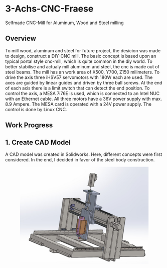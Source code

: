 # 3-Achs-CNC-Fraese

Selfmade CNC-Mill for Aluminum, Wood and Steel milling

## Overview
To mill wood, aluminum and steel for future project, the desicion was made to design, construct a DIY-CNC mill. The basic concept is based upon an typical portal style cnc-mill, which is quite common in the diy world. To better stabilise and actualy mill aluminum and steel, the cnc is made out of steel beams. The mill has an work area of X500, Y700, Z150 milimeters. To drive the axis three iHSV57 servomotors with 180W each are used. The axes are guided by linear guides and driven by three ball screws. At the end of each axis there is a limit switch that can detect the end position. To control the axis, a MESA 7i76E is used, which is connected to an Intel NUC with an Ethernet cable. All three motors have a 36V power supply with max. 8.9 Ampere. The MESA card is operated with a 24V power supply. The control is done by Linux CNC.

## Work Progress
## 1. Create CAD Model 
A CAD model was created in Solidworks. Here, different concepts were first considered. In the end, I decided in favor of the steel body construction.
<p align="center">
	<img src="img/CAD-model.png" width="410">
</p>
